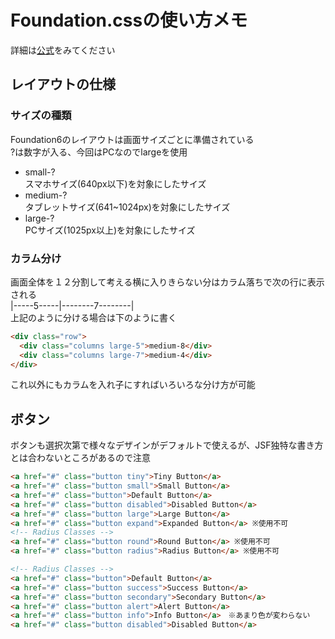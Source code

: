 # Foundation.cssの使い方メモ  
詳細は[公式](http://foundation.zurb.com/sites/docs/v/5.5.3/#)をみてください
## レイアウトの仕様  
### サイズの種類  
Foundation6のレイアウトは画面サイズごとに準備されている  
?は数字が入る、今回はPCなのでlargeを使用  
- small-?  
スマホサイズ(640px以下)を対象にしたサイズ  
- medium-?  
タブレットサイズ(641~1024px)を対象にしたサイズ  
- large-?  
PCサイズ(1025px以上)を対象にしたサイズ  

### カラム分け  
画面全体を１２分割して考える横に入りきらない分はカラム落ちで次の行に表示される  
|-----5-----|--------7--------|  
上記のように分ける場合は下のように書く  

```html
<div class="row">
  <div class="columns large-5">medium-8</div>
  <div class="columns large-7">medium-4</div>
</div>
```

これ以外にもカラムを入れ子にすればいろいろな分け方が可能

## ボタン  
ボタンも選択次第で様々なデザインがデフォルトで使えるが、JSF独特な書き方とは合わないところがあるので注意  
```html
<a href="#" class="button tiny">Tiny Button</a>
<a href="#" class="button small">Small Button</a>
<a href="#" class="button">Default Button</a>
<a href="#" class="button disabled">Disabled Button</a>
<a href="#" class="button large">Large Button</a>
<a href="#" class="button expand">Expanded Button</a> ※使用不可
<!-- Radius Classes -->
<a href="#" class="button round">Round Button</a> ※使用不可
<a href="#" class="button radius">Radius Button</a> ※使用不可

<!-- Radius Classes -->
<a href="#" class="button">Default Button</a>
<a href="#" class="button success">Success Button</a>
<a href="#" class="button secondary">Secondary Button</a>
<a href="#" class="button alert">Alert Button</a>
<a href="#" class="button info">Info Button</a>　※あまり色が変わらない
<a href="#" class="button disabled">Disabled Button</a>
```
